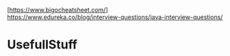 [https://www.bigocheatsheet.com/]
https://www.edureka.co/blog/interview-questions/java-interview-questions/

# UsefullStuff
